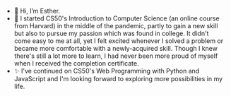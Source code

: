 - 👋 Hi, I’m Esther.
- 🌱 I started CS50's Introduction to Computer Science (an online course from Harvard) in the middle of the pandemic, 
partly to gain a new skill but also to pursue my passion which was found in college.
It didn't come easy to me at all, yet I felt excited whenever I solved a problem or became more comfortable with a newly-acquired skill.
Though I knew there's still a lot more to learn, I had never been more proud of myself when I received the completion certificate.
- ✨ I've continued on CS50's Web Programming with Python and JavaScript and I'm looking forward to exploring more possibilities in my life.


<!---
esthertseng1031/esthertseng1031 is a ✨ special ✨ repository because its `README.md` (this file) appears on your GitHub profile.
You can click the Preview link to take a look at your changes.
--->
